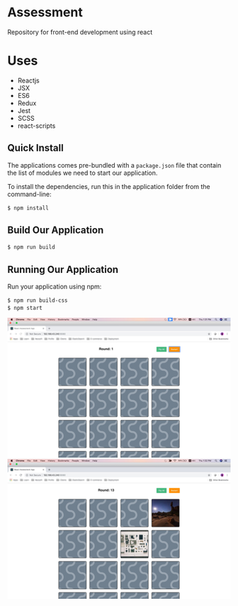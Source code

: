 # Assessment

Repository for front-end development using react

# Uses

* Reactjs
* JSX
* ES6
* Redux
* Jest
* SCSS
* react-scripts

## Quick Install

The applications comes pre-bundled with a `package.json` file that contain the list of modules we need to start our application.

To install the dependencies, run this in the application folder from the command-line:

```bash
$ npm install
```

## Build Our Application

```bash
$ npm run build
```

## Running Our Application

Run your application using npm:

```bash
$ npm run build-css
$ npm start
```

![assessment](https://github.com/santoshshinde2012/assessment/blob/master/output/Assessment1.jpg)
![assessment](https://github.com/santoshshinde2012/assessment/blob/master/output/Assessment2.jpg)

